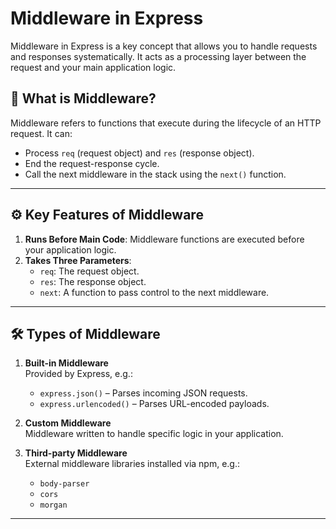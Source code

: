 # Middleware in Express

Middleware in Express is a key concept that allows you to handle requests and responses systematically. It acts as a processing layer between the request and your main application logic.

## 📖 What is Middleware?
Middleware refers to functions that execute during the lifecycle of an HTTP request. It can:
- Process `req` (request object) and `res` (response object).
- End the request-response cycle.
- Call the next middleware in the stack using the `next()` function.

---

## ⚙️ Key Features of Middleware
1. **Runs Before Main Code**: Middleware functions are executed before your application logic.
2. **Takes Three Parameters**:
   - `req`: The request object.
   - `res`: The response object.
   - `next`: A function to pass control to the next middleware.

---

## 🛠️ Types of Middleware

1. **Built-in Middleware**  
   Provided by Express, e.g.:
   - `express.json()` – Parses incoming JSON requests.
   - `express.urlencoded()` – Parses URL-encoded payloads.

2. **Custom Middleware**  
   Middleware written to handle specific logic in your application.  

3. **Third-party Middleware**  
   External middleware libraries installed via npm, e.g.:
   - `body-parser`
   - `cors`
   - `morgan`

---